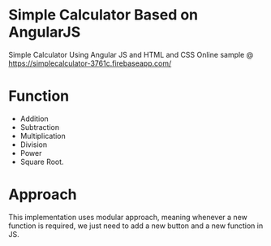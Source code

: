 # Simple Calculator Based on AngularJS
Simple Calculator Using Angular JS and HTML and CSS
Online sample @ https://simplecalculator-3761c.firebaseapp.com/

# Function
* Addition
* Subtraction
* Multiplication
* Division
* Power
* Square Root.

# Approach
This implementation uses modular approach, meaning whenever a new function is required, we just need to add a new button and a new function in JS.

